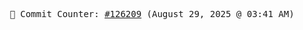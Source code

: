 <p align="center">
    <samp>
        📮 Commit Counter: <a href="https://github.com/Javascript-void0/Javascript-void0/commits/main">#126209</a> (August 29, 2025 @ 03:41 AM)
    </samp>
</p>